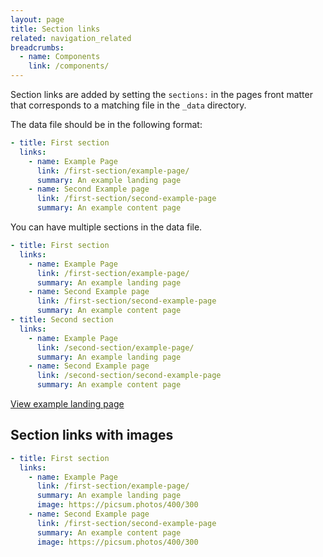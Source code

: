 ```yaml
---
layout: page
title: Section links
related: navigation_related
breadcrumbs:
  - name: Components
    link: /components/
---
```


Section links are added by setting the `sections:` in the pages front matter that corresponds to a matching file in the `_data` directory.

The data file should be in the following format:

```yaml
- title: First section
  links:
    - name: Example Page
      link: /first-section/example-page/
      summary: An example landing page
    - name: Second Example page
      link: /first-section/second-example-page
      summary: An example content page
```

You can have multiple sections in the data file.

```yaml
- title: First section
  links:
    - name: Example Page
      link: /first-section/example-page/
      summary: An example landing page
    - name: Second Example page
      link: /first-section/second-example-page
      summary: An example content page
- title: Second section
  links:
    - name: Example Page
      link: /second-section/example-page/
      summary: An example landing page
    - name: Second Example page
      link: /second-section/second-example-page
      summary: An example content page
```

[View example landing page](/templates/landing-page/)

## Section links with images

```yaml
- title: First section
  links:
    - name: Example Page
      link: /first-section/example-page/
      summary: An example landing page
      image: https://picsum.photos/400/300
    - name: Second Example page
      link: /first-section/second-example-page
      summary: An example content page
      image: https://picsum.photos/400/300
```
